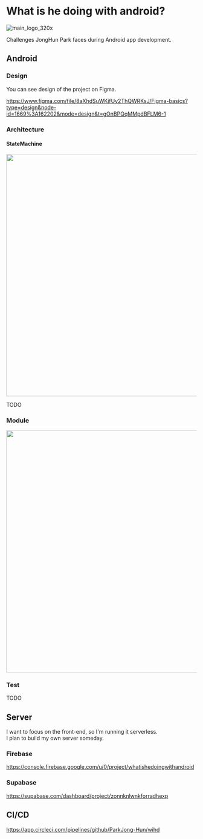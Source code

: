 # What is he doing with android?

![main_logo_320x](https://github.com/ParkJong-Hun/whatIsHeDoingWithAndroid/assets/81838716/05c094a1-6c43-41e1-a5d2-3d1f57661d50)

Challenges JongHun Park faces during Android app development.

## Android
### Design

You can see design of the project on Figma.

https://www.figma.com/file/8aXhdSuWKjfUy2ThQWRKsJ/Figma-basics?type=design&node-id=1669%3A162202&mode=design&t=gOnBPQqMMpdBFLM6-1

### Architecture
#### StateMachine
<img width="640" src="https://github.com/ParkJong-Hun/wihd/assets/81838716/c54af0cc-c02a-4571-b6ac-fde134693f85" >

TODO

### Module

<img width="640" src="https://github.com/ParkJong-Hun/wihd/assets/81838716/4cbb9bb2-9373-4f6e-9f75-4160b65048b3" >

### Test

TODO

## Server

I want to focus on the front-end, so I'm running it serverless.  
I plan to build my own server someday.

### Firebase

https://console.firebase.google.com/u/0/project/whatishedoingwithandroid

### Supabase

https://supabase.com/dashboard/project/zonnknlwnkforradhexp

## CI/CD

https://app.circleci.com/pipelines/github/ParkJong-Hun/wihd
